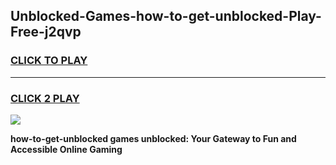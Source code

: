 
## Unblocked-Games-how-to-get-unblocked-Play-Free-j2qvp
<h3>
<a href="https://premium76.site?title=how-to-get-unblocked&ref=23A">CLICK TO PLAY</a></h3>
<hr>

<h3>
<a href="https://premium76.site?title=how-to-get-unblocked&ref=23A">CLICK 2 PLAY</a>
  
</h3>

<a href="https://premium76.site?title=how-to-get-unblocked&ref=23A"><img src="https://clearcache.store/games.png"></a>


**how-to-get-unblocked games unblocked: Your Gateway to Fun and Accessible Online Gaming**
